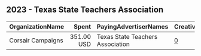 ## 2023 - Texas State Teachers Association 
|OrganizationName|Spent|PayingAdvertiserNames|CreativeUrls|Impressions|Genders|AgeBrackets|CountryCodes|BillingAddresses|CandidateBallotInformation|
|:---|---:|:---|:---|---:|:---|:---|:---|:---|:---|
|Corsair Campaigns|351.00 USD|Texas State Teachers Association|[0](https://www.snap.com/political-ads/asset/a58abe3be1ba3257923feb30c2b6fb422b4cb4052d1d4cc645ef3d16ac8be198?mediaType=mp4)|190,452||18+|united states|US||

